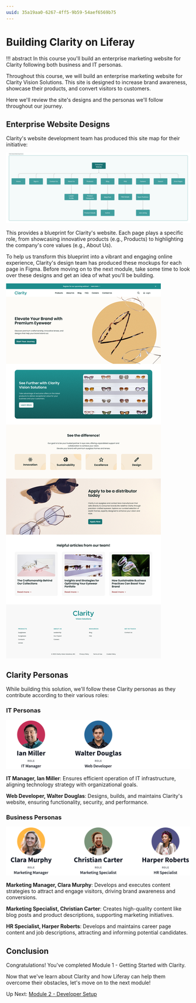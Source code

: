 ```yaml
---
uuid: 35a19aa0-6267-4ff5-9b59-54aef6569b75
---
```

# Building Clarity on Liferay
<!--TASK: Confirm that abstract works on learn-->
!!! abstract
    In this course you'll build an enterprise marketing website for Clarity following both business and IT personas.

Throughout this course, we will build an enterprise marketing website for Clarity Vision Solutions. This site is designed to increase brand awareness, showcase their products, and convert visitors to customers.

Here we'll review the site's designs and the personas we'll follow throughout our journey.

## Enterprise Website Designs

Clarity's website development team has produced this site map for their initiative:

![Clarity's website development team has produced this site map for their initiative.](./building-clarity-on-liferay/images/01.png)

This provides a blueprint for Clarity's website. Each page plays a specific role, from showcasing innovative products (e.g., Products) to highlighting the company's core values (e.g., About Us).

To help us transform this blueprint into a vibrant and engaging online experience, Clarity's design team has produced these mockups for each page in Figma. Before moving on to the next module, take some time to look over these designs and get an idea of what you'll be building.

![Review the figma design.](./building-clarity-on-liferay/images/02.png)

<!-- TASK: Add EMBED -->

## Clarity Personas

While building this solution, we'll follow these Clarity personas as they contribute according to their various roles:

### IT Personas

![We'll follow these Clarity IT personas.](./building-clarity-on-liferay/images/06.png)

**IT Manager, Ian Miller**: Ensures efficient operation of IT infrastructure, aligning technology strategy with organizational goals.

**Web Developer, Walter Douglas**: Designs, builds, and maintains Clarity's website, ensuring functionality, security, and performance.

### Business Personas

![We'll follow these Clarity Business personas.](./building-clarity-on-liferay/images/07.png)

**Marketing Manager, Clara Murphy**: Develops and executes content strategies to attract and engage visitors, driving brand awareness and conversions.

**Marketing Specialist, Christian Carter**: Creates high-quality content like blog posts and product descriptions, supporting marketing initiatives.

**HR Specialist, Harper Roberts**: Develops and maintains career page content and job descriptions, attracting and informing potential candidates.

## Conclusion

Congratulations! You've completed Module 1 - Getting Started with Clarity.

Now that we've learn about Clarity and how Liferay can help them overcome their obstacles, let's move on to the next module!

Up Next: [Module 2 - Developer Setup](../module-2-developer-setup.md)
